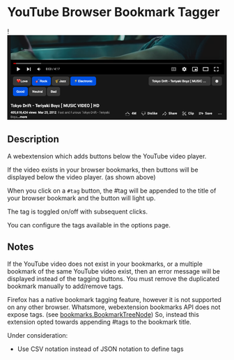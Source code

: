 # YouTube Browser Bookmark Tagger

!![example](images/example.png)

## Description

A webextension which adds buttons below the YouTube video player.

If the video exists in your browser bookmarks, then buttons will be
displayed below the video player. (as shown above)

When you click on a <code class="btn-active">#tag</code>
button, the #tag will be appended to the title of your browser bookmark
and the button will light up.

The tag is toggled on/off with subsequent clicks.

You can configure the tags available in the options page.

## Notes

If the YouTube video does not exist in your bookmarks, or a multiple bookmark of the same
YouTube video exist, then an error message will be displayed instead of the tagging buttons.
You must remove the duplicated bookmark manually to add/remove tags.

Firefox has a native bookmark tagging feature, however it is not supported on any other browser.
Whatsmore, webextension bookmarks API does not expose tags.
(see [bookmarks.BookmarkTreeNode](https://developer.mozilla.org/en-US/docs/Mozilla/Add-ons/WebExtensions/API/bookmarks/BookmarkTreeNode))
So, instead this extension opted towards appending #tags to the bookmark title.

Under consideration:
* Use CSV notation instead of JSON notation to define tags